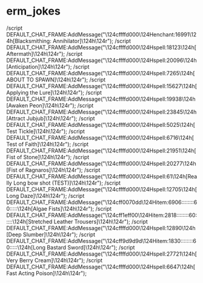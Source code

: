 # erm_jokes

/script DEFAULT_CHAT_FRAME:AddMessage("\124cffffd000\124Henchant:16991\124h[Blacksmithing: Annihilator]\124h\124r");
/script DEFAULT_CHAT_FRAME:AddMessage("\124cffffd000\124Hspell:18123\124h[Aftermath]\124h\124r");
/script DEFAULT_CHAT_FRAME:AddMessage("\124cffffd000\124Hspell:20096\124h[Anticipation]\124h\124r");
/script DEFAULT_CHAT_FRAME:AddMessage("\124cffffd000\124Hspell:7265\124h[ABOUT TO SPAWN]\124h\124r");
/script DEFAULT_CHAT_FRAME:AddMessage("\124cffffd000\124Hspell:15627\124h[Applying the Lure]\124h\124r");
/script DEFAULT_CHAT_FRAME:AddMessage("\124cffffd000\124Hspell:19938\124h[Awaken Peon]\124h\124r");
/script DEFAULT_CHAT_FRAME:AddMessage("\124cffffd000\124Hspell:23845\124h[Attract Jubjub]\124h\124r");
/script DEFAULT_CHAT_FRAME:AddMessage("\124cffffd000\124Hspell:5025\124h[Test Tickle]\124h\124r");
/script DEFAULT_CHAT_FRAME:AddMessage("\124cffffd000\124Hspell:6716\124h[Test of Faith]\124h\124r");
/script DEFAULT_CHAT_FRAME:AddMessage("\124cffffd000\124Hspell:21951\124h[Fist of Stone]\124h\124r");
/script DEFAULT_CHAT_FRAME:AddMessage("\124cffffd000\124Hspell:20277\124h[Fist of Ragnaros]\124h\124r");
/script DEFAULT_CHAT_FRAME:AddMessage("\124cffffd000\124Hspell:61\124h[Really Long bow shot (TEST)]\124h\124r");
/script DEFAULT_CHAT_FRAME:AddMessage("\124cffffd000\124Hspell:12705\124h[Long Daze]\124h\124r");
/script DEFAULT_CHAT_FRAME:AddMessage("\124cff0070dd\124Hitem:6906::::::::60:::::\124h[Algae Fists]\124h\124r");
/script DEFAULT_CHAT_FRAME:AddMessage("\124cff1eff00\124Hitem:2818::::::::60:::::\124h[Stretched Leather Trousers]\124h\124r");
/script DEFAULT_CHAT_FRAME:AddMessage("\124cffffd000\124Hspell:12890\124h[Deep Slumber]\124h\124r");
/script DEFAULT_CHAT_FRAME:AddMessage("\124cff9d9d9d\124Hitem:1830::::::::60:::::\124h[Long Bastard Sword]\124h\124r");
/script DEFAULT_CHAT_FRAME:AddMessage("\124cffffd000\124Hspell:27721\124h[Very Berry Cream]\124h\124r");
/script DEFAULT_CHAT_FRAME:AddMessage("\124cffffd000\124Hspell:6647\124h[Fast Acting Poison]\124h\124r");

